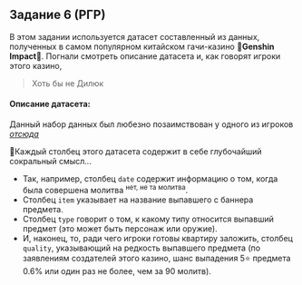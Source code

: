 ## Задание 6 (РГР)

В этом задании используется датасет составленный из данных, полученных в самом популярном китайском гачи-казино :nail_care:**Genshin Impact**:nail_care:.
Погнали смотреть описание датасета и, как говорят игроки этого казино,
> Хоть бы не Дилюк

#### Описание датасета:

Данный набор данных был любезно позаимствован у одного из игроков [*отсюда*](https://github.com/octoman90/Genshin-Impact-notebooks/blob/master/datasets/wishes_character_event.csv)

:crystal_ball:Каждый столбец этого датасета содержит в себе глубочайший сокральный смысл...
- Так, например, столбец `date` содержит информацию о том, когда была совершена молитва <sup>нет, не та молитва</sup>.
- Столбец `item` указывает на название выпавшего с баннера предмета.
- Столбец `type` говорит о том, к какому типу относится выпавший предмет (это может быть персонаж или оружие).
- И, наконец, то, ради чего игроки готовы квартиру заложить, столбец `quality`, указывающий на редкость выпавшего предмета (по заявлениям создателей этого казино, шанс выпадения 5:star: предмета 0.6% или один раз не более, чем за 90 молитв).

